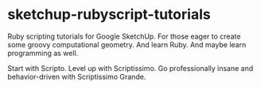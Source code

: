 sketchup-rubyscript-tutorials
============================

Ruby scripting tutorials for Google SketchUp. For those eager to create some groovy computational geometry. And learn Ruby. And maybe learn programming as well.

Start with Scripto.
Level up with Scriptissimo.
Go professionally insane and behavior-driven with Scriptissimo Grande.